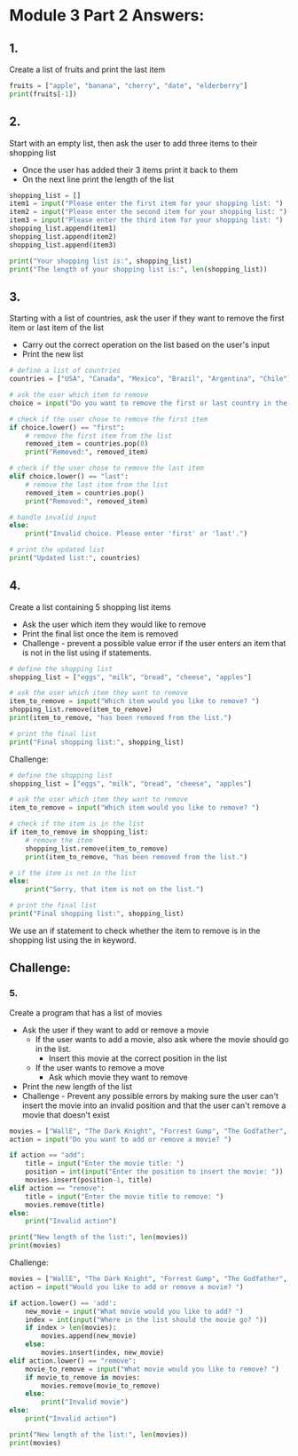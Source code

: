 # Module 3 Part 2 Answers:

## 1.
Create a list of fruits and print the last item
```python
fruits = ["apple", "banana", "cherry", "date", "elderberry"]
print(fruits[-1])
```

## 2.
Start with an empty list, then ask the user to add three items to their shopping list
* Once the user has added their 3 items print it back to them
* On the next line print the length of the list
```python
shopping_list = []
item1 = input("Please enter the first item for your shopping list: ")
item2 = input("Please enter the second item for your shopping list: ")
item3 = input("Please enter the third item for your shopping list: ")
shopping_list.append(item1)
shopping_list.append(item2)
shopping_list.append(item3)

print("Your shopping list is:", shopping_list)
print("The length of your shopping list is:", len(shopping_list))
```

## 3.
Starting with a list of countries, ask the user if they want to remove the first item or last item of the list
* Carry out the correct operation on the list based on the user's input
* Print the new list
```python
# define a list of countries
countries = ["USA", "Canada", "Mexico", "Brazil", "Argentina", "Chile"]

# ask the user which item to remove
choice = input("Do you want to remove the first or last country in the list? ")

# check if the user chose to remove the first item
if choice.lower() == "first":
    # remove the first item from the list
    removed_item = countries.pop(0)
    print("Removed:", removed_item)

# check if the user chose to remove the last item
elif choice.lower() == "last":
    # remove the last item from the list
    removed_item = countries.pop()
    print("Removed:", removed_item)

# handle invalid input
else:
    print("Invalid choice. Please enter 'first' or 'last'.")

# print the updated list
print("Updated list:", countries)

```

## 4.
Create a list containing 5 shopping list items
* Ask the user which item they would like to remove
* Print the final list once the item is removed
* Challenge - prevent a possible value error if the user enters an item that is not in the list using if statements.
```python
# define the shopping list
shopping_list = ["eggs", "milk", "bread", "cheese", "apples"]

# ask the user which item they want to remove
item_to_remove = input("Which item would you like to remove? ")
shopping_list.remove(item_to_remove)
print(item_to_remove, "has been removed from the list.")

# print the final list
print("Final shopping list:", shopping_list)
```
Challenge:
```python
# define the shopping list
shopping_list = ["eggs", "milk", "bread", "cheese", "apples"]

# ask the user which item they want to remove
item_to_remove = input("Which item would you like to remove? ")

# check if the item is in the list
if item_to_remove in shopping_list:
    # remove the item
    shopping_list.remove(item_to_remove)
    print(item_to_remove, "has been removed from the list.")

# if the item is not in the list
else:
    print("Sorry, that item is not on the list.")

# print the final list
print("Final shopping list:", shopping_list)
```
We use an if statement to check whether the item to remove is in the shopping list using the in keyword.

## Challenge:
### 5.
Create a program that has a list of movies
* Ask the user if they want to add or remove a movie
  * If the user wants to add a movie, also ask where the movie should go in the list.
    * Insert this movie at the correct position in the list
  * If the user wants to remove a move
    * Ask which movie they want to remove
* Print the new length of the list
* Challenge - Prevent any possible errors by making sure the user can't insert the movie into an invalid position and that the user can't remove a movie that doesn't exist

```python
movies = ["WallE", "The Dark Knight", "Forrest Gump", "The Godfather", "The Matrix"]
action = input("Do you want to add or remove a movie? ")

if action == "add":
    title = input("Enter the movie title: ")
    position = int(input("Enter the position to insert the movie: "))
    movies.insert(position-1, title)
elif action == "remove":
    title = input("Enter the movie title to remove: ")
    movies.remove(title)
else:
    print("Invalid action")

print("New length of the list:", len(movies))
print(movies)
```
Challenge:
```python
movies = ["WallE", "The Dark Knight", "Forrest Gump", "The Godfather", "The Matrix"]
action = input("Would you like to add or remove a movie? ")

if action.lower() == 'add':
    new_movie = input("What movie would you like to add? ")
    index = int(input("Where in the list should the movie go? "))
    if index > len(movies):
        movies.append(new_movie)
    else:
        movies.insert(index, new_movie)
elif action.lower() == "remove":
    movie_to_remove = input("What movie would you like to remove? ")
    if movie_to_remove in movies:
        movies.remove(movie_to_remove)
    else:
        print("Invalid movie")
else:
    print("Invalid action")

print("New length of the list:", len(movies))
print(movies)

```


